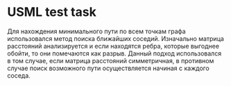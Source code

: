 # USML test task

Для нахождения минимального пути по всем точкам графа использовался метод поиска ближайших соседий.
Изначально матрица расстояний анализируется и если находятся ребра, которые выгоднее обойти, то они помечаются как разрыв.
Данный подход использовался в том случае, если матрица расстояний симметричная, в противном случае поиск возможного пути осуществляется начиная с каждого соседа.

